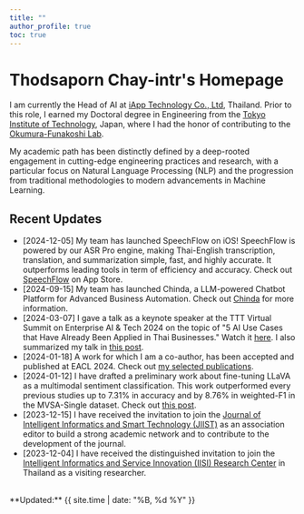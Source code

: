 ```yaml
---
title: ""
author_profile: true
toc: true
---
```


# Thodsaporn Chay-intr's Homepage
I am currently the Head of AI at [iApp Technology Co., Ltd](https://iapp.co.th/), Thailand. Prior to this role, I earned my Doctoral degree in Engineering from the [Tokyo Institute of Technology](https://www.titech.ac.jp/english), Japan, where I had the honor of contributing to the [Okumura-Funakoshi Lab](https://lr-www.pi.titech.ac.jp/). 

My academic path has been distinctly defined by a deep-rooted engagement in cutting-edge engineering practices and research, with a particular focus on Natural Language Processing (NLP) and the progression from traditional methodologies to modern advancements in Machine Learning.


## Recent Updates
- [2024-12-05] My team has launched SpeechFlow on iOS! SpeechFlow is powered by our ASR Pro engine, making Thai-English transcription, translation, and summarization simple, fast, and highly accurate. It outperforms leading tools in term of efficiency and accuracy. Check out [SpeechFlow](https://apps.apple.com/th/app/iapp-speechflow/id6670431564) on App Store.
- [2024-09-15] My team has launched Chinda, a LLM-powered Chatbot Platform for Advanced Business Automation. Check out [Chinda](https://chinda.iapp.co.th/) for more information.
- [2024-03-07] I gave a talk as a keynote speaker at the TTT Virtual Summit on Enterprise AI & Tech 2024 on the topic of "5 AI Use Cases that Have Already Been Applied in Thai Businesses." Watch it [here](https://conf.techtalkthai.com/at24-videos/#1665152231034-16aa6b6f-a4a8). I also summarized my talk in [this post](/arts/keynote-ttt-5-ai-usecases). 
- [2024-01-18] A work for which I am a co-author, has been accepted and published at EACL 2024. Check out [my selected publications](/pubs/).
- [2024-01-12] I have drafted a preliminary work about fine-tuning LLaVA as a multimodal sentiment classification. This work outperformed every previous studies up to 7.31% in accuracy and by 8.76% in weighted-F1 in the MVSA-Single dataset. Check out [this post](/arts/llavac-minimal).
- [2023-12-15] I have received the invitation to join the [Journal of Intelligent Informatics and Smart Technology (JIIST)](https://ph05.tci-thaijo.org/index.php/JIIST) as an association editor to build a strong academic network and to contribute to the development of the journal.
- [2023-12-04] I have received the distinguished invitation to join the [Intelligent Informatics and Service Innovation (IISI) Research Center](#) in Thailand as a visiting researcher.


<br>
**Updated:** {{ site.time | date: "%B, %d %Y" }}